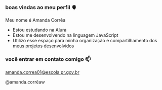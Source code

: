 ### boas vindas ao meu perfil 🫀

Meu nome é Amanda Corrêa

- Estou estudando na Alura
- Estou me desenvolvendo na linguagem JavaScript
- Utilizo esse espaço para minha organização e compartilhamento dos meus projetos desenvolvidos

### você entrar em contato comigo 📫

amanda.correa01@escola.pr.gov.br

@amanda.corrêaw

